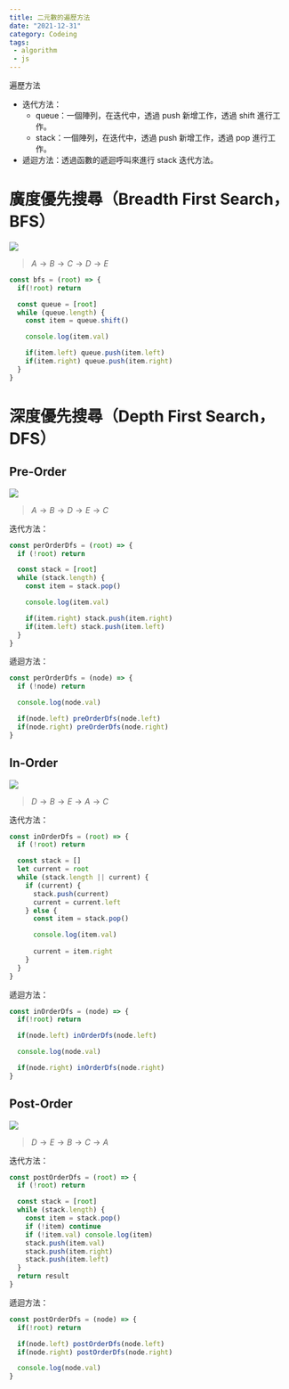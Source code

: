 ```yaml
---
title: 二元數的遍歷方法
date: "2021-12-31"
category: Codeing
tags:
 - algorithm
 - js
---
```


遍歷方法
* 迭代方法：
  * queue：一個陣列，在迭代中，透過 push 新增工作，透過 shift 進行工作。
  * stack：一個陣列，在迭代中，透過 push 新增工作，透過 pop 進行工作。
* 遞迴方法：透過函數的遞迴呼叫來進行 stack 迭代方法。

# 廣度優先搜尋（Breadth First Search，BFS）

![](types-of-binary-tree.png)

> $A \rightarrow B \rightarrow C \rightarrow D \rightarrow E$

```js
const bfs = (root) => {
  if(!root) return

  const queue = [root]
  while (queue.length) {
    const item = queue.shift()

    console.log(item.val)

    if(item.left) queue.push(item.left)
    if(item.right) queue.push(item.right)
  }
}
```

# 深度優先搜尋（Depth First Search，DFS）

## Pre-Order

![](types-of-binary-tree.png)

> $A \rightarrow B \rightarrow D \rightarrow E \rightarrow C$

迭代方法：

```js
const perOrderDfs = (root) => {
  if (!root) return

  const stack = [root]
  while (stack.length) {
    const item = stack.pop()

    console.log(item.val)

    if(item.right) stack.push(item.right) 
    if(item.left) stack.push(item.left)
  }
}
```

遞迴方法：

```js
const perOrderDfs = (node) => {
  if (!node) return

  console.log(node.val)

  if(node.left) preOrderDfs(node.left)
  if(node.right) preOrderDfs(node.right)
}
```

## In-Order

![](types-of-binary-tree.png)

> $D \rightarrow B \rightarrow E \rightarrow A \rightarrow C$

迭代方法：

```js
const inOrderDfs = (root) => {
  if (!root) return

  const stack = []
  let current = root
  while (stack.length || current) {
    if (current) {
      stack.push(current)
      current = current.left
    } else {
      const item = stack.pop()

      console.log(item.val)
    
      current = item.right
    }
  }
}
```

遞迴方法：

```js
const inOrderDfs = (node) => {
  if(!root) return

  if(node.left) inOrderDfs(node.left)

  console.log(node.val)

  if(node.right) inOrderDfs(node.right)
}
```

## Post-Order

![](types-of-binary-tree.png)

> $D \rightarrow E \rightarrow B \rightarrow C \rightarrow A$

迭代方法：

```js
const postOrderDfs = (root) => {
  if (!root) return

  const stack = [root]
  while (stack.length) {
    const item = stack.pop()
    if (!item) continue
    if (!item.val) console.log(item)
    stack.push(item.val)
    stack.push(item.right)
    stack.push(item.left)
  } 
  return result
}
```

遞迴方法：

```js
const postOrderDfs = (node) => {
  if(!root) return

  if(node.left) postOrderDfs(node.left)
  if(node.right) postOrderDfs(node.right)

  console.log(node.val)
}
```